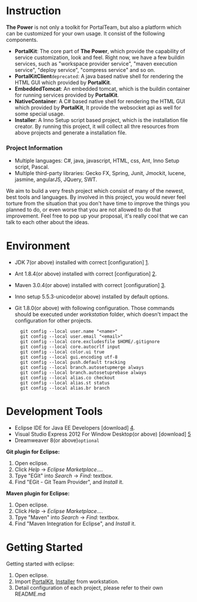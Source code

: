 Instruction
==============

**The Power** is not only a toolkit for PortalTeam, but also a platform which can be customized for your own usage. It consist of the following components.

* **PortalKit**: The core part of **The Power**, which provide the capability of service customization, look and feel. Right now, we have a few buildin services, such as "workspace provider service", "maven execution service", "deploy service", "compress service" and so on.
* **PortalKitClient**`deprecated`: A java based native shell for rendering the HTML GUI which provided by **PortalKit**.
* **EmbeddedTomcat**: An embedded tomcat, which is the buildin container for running services provided by **PortalKit**.
* **NativeContainer**: A C# based native shell for rendering the HTML GUI which provided by **PortalKit**, It provide the websocket api as well for some special usage.
* **Installer**: A Inno Setup script based project, which is the installation file creator. By running this project, it will collect all thre resources from above projects and generate a installation file.


### Project Information

* Multiple languages: C#, java, javascript, HTML, css, Ant, Inno Setup script, Pascal.
* Multiple third-party libraries: Gecko FX, Spring, Junit, Jmockit, lucene, jasmine, angularJS, JQuery, SWT.

We aim to build a very fresh project which consist of many of the newest, best tools and languages. By involved in this project, you would never feel torture from the situation that you don't have time to improve the things you planned to do, or even worse that you are not allowed to do that improvement.
Feel free to pop up your proposal, it's really cool that we can talk to each other about the ideas.


Environment
==============

* JDK 7(or above) installed with correct [configuration] [1].
* Ant 1.8.4(or above) installed with correct [configuration] [2].
* Maven 3.0.4(or above) installed with correct [configuration] [3]. 
* Inno setup 5.5.3-unicode(or above) installed by default options.
* Git 1.8.0(or above) with following configuration. Those commands should be executed under *workstation* folder, which doesn't impact the configuration for other projects.

        git config --local user.name "<name>"
        git config --local user.email "<email>"
        git config --local core.excludesfile $HOME/.gitignore
        git config --local core.autocrlf input
        git config --local color.ui true
        git config --local gui.encoding utf-8
        git config --local push.default tracking
        git config --local branch.autosetupmerge always
        git config --local branch.autosetuprebase always
        git config --local alias.co checkout
        git config --local alias.st status
        git config --local alias.br branch

Development Tools
==============

* Eclipse IDE for Java EE Developers [download] [4].
* Visual Studio Express 2012 For Window Desktop(or above) [download] [5]
* Dreamweaver 8(or above)`optional`

**Git plugin for Eclipse:**

1.  Open eclipse.
2.  Click *Help* -> *Eclipse Marketplace...*.
3.  Tpye "EGit" into *Search* -> *Find:* textbox.
4.  Find "EGit - Git Team Provider", and *Install* it.

**Maven plugin for Eclipse:**

1.  Open eclipse.
2.  Click *Help* -> *Eclipse Marketplace...*.
3.  Tpye "Maven" into *Search* -> *Find:* textbox.
4.  Find "Maven Integration for Eclipse", and *Install* it.


Getting Started
==============

Getting started with eclipse:

1.  Open eclipse.
2.  Import [PortalKit](https://github.com/etp-work/workstation/blob/master/PortalKit/README.md), [Installer](https://github.com/etp-work/workstation/blob/master/Installer/README.md) from workstation.
3.  Detail configuration of each project, please refer to their own README.md



[1]: http://docs.oracle.com/javase/7/docs/webnotes/install/windows/jdk-installation-windows.html     "configuration"
[2]: http://ant.apache.org/manual/install.html#sysrequirements                                       "configuration"
[3]: http://maven.apache.org/download.cgi#Installation_Instructions                                  "configuration"
[4]: http://www.eclipse.org/downloads/                                                               "download"
[5]: http://www.microsoft.com/visualstudio/chs/downloads                                             "download"
